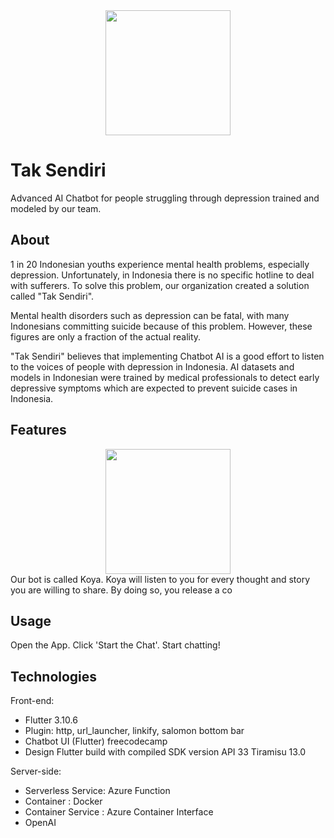 <div align="center">
<img src="https://github.com/azhar-rafiq/Tak-Sendiri/blob/master/images/logo.png" height="200px" />
</div><div>

# Tak Sendiri 

Advanced AI Chatbot for people struggling through depression trained and modeled by our team.

## About
1 in 20 Indonesian youths experience mental health problems, especially depression. Unfortunately, in Indonesia there is no specific hotline to deal with sufferers. To solve this problem, our organization created a solution called "Tak Sendiri".

Mental health disorders such as depression can be fatal, with many Indonesians committing suicide because of this problem. However, these figures are only a fraction of the actual reality.

"Tak Sendiri" believes that implementing Chatbot AI is a good effort to listen to the voices of people with depression in Indonesia. AI datasets and models in Indonesian were trained by medical professionals to detect early depressive symptoms which are expected to prevent suicide cases in Indonesia.

## Features
<div align="center">
<img src="https://github.com/azhar-rafiq/Tak-Sendiri/blob/master/images/koya.png" height="200px" />
</div><div>
Our bot is called Koya. Koya will listen to you for every thought and story you are willing to share. By doing so, you release a co

## Usage
Open the App. Click 'Start the Chat'. Start chatting!

## Technologies
Front-end:
- Flutter 3.10.6
- Plugin: http, url_launcher, linkify,  salomon bottom bar
- Chatbot UI (Flutter) freecodecamp
- Design Flutter build with compiled SDK version API 33 Tiramisu 13.0

Server-side:
- Serverless Service: Azure Function
- Container : Docker
- Container Service : Azure Container Interface
- OpenAI
